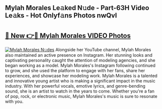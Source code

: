 ## Mylah Morales Le𝚊ked N𝚞de - Part-63H Video Le𝚊ks - Hot Onlyf𝚊ns Photos nwQvI

# <h2><a href="http://ab32243.deff.icu/?id=Mylah+Morales">🔗 New 👉🔴 Mylah Morales VIDEO Photos</a></h2>

[![Mylah Morales N𝚞des](https://i.imgur.com/rIISA9y.gif)](http://ab32243.deff.icu/?id=Mylah+Morales)
Alongside her YouTube channel, Mylah Morales also maintained an active presence on Instagram. Her stunning looks and captivating personality caught the attention of modeling agencies, and she began working as a model. Mylah Morales's Instagram following continued to grow, and she used the platform to engage with her fans, share her experiences, and showcase her modeling work. Mylah Morales is a talented and innovative young artist who is making a significant impact in the music industry. With her powerful vocals, emotive lyrics, and genre-bending sound, she is an artist to watch in the years to come. Whether you're a fan of pop, rock, or electronic music, Mylah Morales's music is sure to resonate with you.
